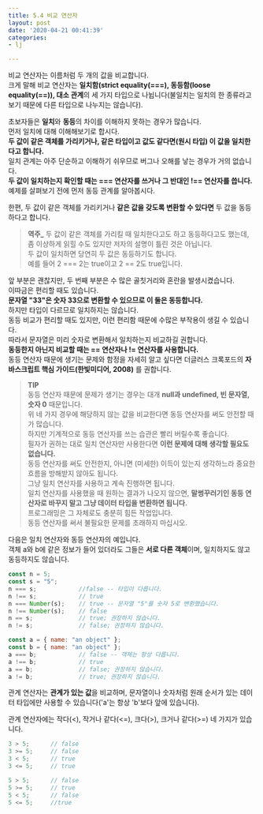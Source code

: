 ```yaml
---
title: 5.4 비교 연산자
layout: post
date: '2020-04-21 00:41:39'
categories:
- lj

---
```


비교 연산자는 이름처럼 두 개의 값을 비교합니다.  
크게 말해 비교 연산자는 **일치함(strict equality(===), 동등함(loose equality(==)), 대소 관계**의 세 가지 타입으로 나뉩니다(불일치는 일치의 한 종류라고 보기 때문에 다른 타입으로 나누지는 않습니다).

초보자들은 **일치**와 **동등**의 차이를 이해하지 못하는 경우가 많습니다.  
먼저 일치에 대해 이해해보기로 합시다.  
**두 값이 같은 객체를 가리키거나, 같은 타입이고 값도 같다면(원시 타입) 이 값을 일치한다고 합니다.**  
일치 관계는 아주 단순하고 이해하기 쉬우므로 버그나 오해를 낳는 경우가 거의 없습니다.  
**두 값이 일치하는지 확인할 때는 === 연산자를 쓰거나 그 반대인 !== 연산자를 씁니다.**  
예제를 살펴보기 전에 먼저 동등 관계를 알아봅시다.

한편, 두 값이 같은 객체를 가리키거나 **같은 값을 갖도록 변환할 수 있다면** 두 값을 동등하다고 합니다.

> **역주_** 두 값이 같은 객체를 가리킬 때 일치한다고도 하고 동등하다고도 했는데, 좀 이상하게 읽힐 수도 있지만 저자의 설명이 틀린 것은 아닙니다.  
> 두 값이 일치하면 당연히 두 값은 동등하기도 합니다.  
> 예를 들어 2 === 2는 true이고 2 == 2도 true입니다.

앞 부분은 괜찮지만, 두 번째 부분은 수 많은 골칫거리와 혼란을 발생시켰습니다.  
이따금은 편리할 때도 있습니다.  
**문자열 "33"은 숫자 33으로 변환할 수 있으므로 이 둘은 동등합니다.**  
하지만 타입이 다르므로 일치하지는 않습니다.  
동등 비교가 편리할 때도 있지만, 이런 편리함 때문에 수많은 부작용이 생길 수 있습니다.  
따라서 문자열은 미리 숫자로 변환해서 일치하는지 비교하길 권합니다.  
**동등한지 아닌지 비교할 때는 == 연산자나 != 연산자를 사용합니다.**  
동등 연산자 때문에 생기는 문제와 함정을 자세히 알고 싶다면 더글러스 크록포드의 **자바스크립트 핵심 가이드(한빛미디어, 2008)** 를 권합니다.

> **TIP**  
> 동등 연산자 때문에 문제가 생기는 경우는 대개 **null과 undefined, 빈 문자열, 숫자 0** 때문입니다.  
> 위 네 가지 경우에 해당하지 않는 값을 비교한다면 동등 연산자를 써도 안전할 때가 많습니다.  
> 하지만 기계적으로 동등 연산자를 쓰는 습관은 빨리 버릴수록 좋습니다.  
> 필자가 권하는 대로 일치 연산자만 사용한다면 **이런 문제에 대해 생각할 필요도 없습니다.**  
> 동등 연산자를 써도 안전한지, 아니면 (미세한) 이득이 있는지 생각하느라 중요한 흐름을 방해받지 않아도 됩니다.  
> 그냥 일치 연산자를 사용하고 계속 진행하면 됩니다.  
> 일치 연산자를 사용했을 때 원하는 결과가 나오지 않으면, **말썽꾸러기인 동등 연산자로 바꾸지 말고 그냥 데이터 타입을 변환하면 됩니다.**  
> 프로그래밍은 그 자체로도 충분히 힘든 작업입니다.  
> 동등 연산자를 써서 불필요한 문제를 초래하지 마십시오.

다음은 일치 연산자와 동등 연산자의 예입니다.  
객체 a와 b에 같은 정보가 들어 있더라도 그들은 **서로 다른 객체**이며, 일치하지도 않고 동등하지도 않습니다.

```javascript
const n = 5;
const s = "5";
n === s;            //false -- 타입이 다릅니다.
n !== s;            // true
n === Number(s);    // true -- 문자열 "5"를 숫자 5로 변환했습니다.
n !== Number(s);    // false
n == s;             // true; 권장하지 않습니다.
n != s;             // false; 권장하지 않습니다.

const a = { name: "an object" };
const b = { name: "an object" };
a === b;            // false -- 객체는 항상 다릅니다.
a !== b;            // true
a == b;             // false; 권장하지 않습니다.
a != b;             // true; 권장하지 않습니다.
```

관계 연산자는 **관계가 있는 값**을 비교하며, 문자열이나 숫자처럼 원래 순서가 있는 데이터 타입에만 사용할 수 있습니다('a'는 항상 'b'보다 앞에 있습니다).  

관계 연산자에는 작다(<), 작거나 같다(<=), 크다(>), 크거나 같다(>=) 네 가지가 있습니다.

```javascript
3 > 5;      // false
3 >= 5;     // false
3 < 5;      // true
3 <= 5;     // true

5 > 5;      // false
5 >= 5;     // true
5 < 5;      // false
5 <= 5;     //true
```